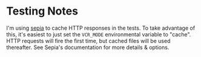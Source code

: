 # Testing Notes

I'm using [sepia](https://github.com/linkedin/sepia) to cache HTTP responses in the tests. To take advantage of this, it's easiest to just set the `VCR_MODE` environmental variable to "cache". HTTP requests will fire the first time, but cached files will be used thereafter. See Sepia's documentation for more details & options.
